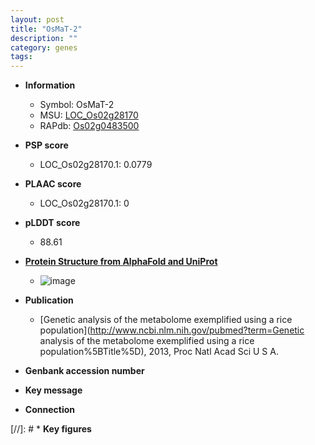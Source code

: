```yaml
---
layout: post
title: "OsMaT-2"
description: ""
category: genes
tags: 
---
```


* **Information**  
    + Symbol: OsMaT-2  
    + MSU: [LOC_Os02g28170](http://rice.plantbiology.msu.edu/cgi-bin/ORF_infopage.cgi?orf=LOC_Os02g28170)  
    + RAPdb: [Os02g0483500](http://rapdb.dna.affrc.go.jp/viewer/gbrowse_details/irgsp1?name=Os02g0483500)  

* **PSP score**  
    + LOC_Os02g28170.1: 0.0779 

* **PLAAC score**  
    + LOC_Os02g28170.1: 0 

* **pLDDT score**
    + 88.61

* **[Protein Structure from AlphaFold and UniProt](https://www.uniprot.org/uniprotkb/Q6K2J2/entry#structure)**
    + ![image](https://ricepsp.github.io/images/Q6/AF-Q6K2J2-F1.png)

* **Publication**  
    + [Genetic analysis of the metabolome exemplified using a rice population](http://www.ncbi.nlm.nih.gov/pubmed?term=Genetic analysis of the metabolome exemplified using a rice population%5BTitle%5D), 2013, Proc Natl Acad Sci U S A.

* **Genbank accession number**  

* **Key message**  

* **Connection**  

[//]: # * **Key figures**  


